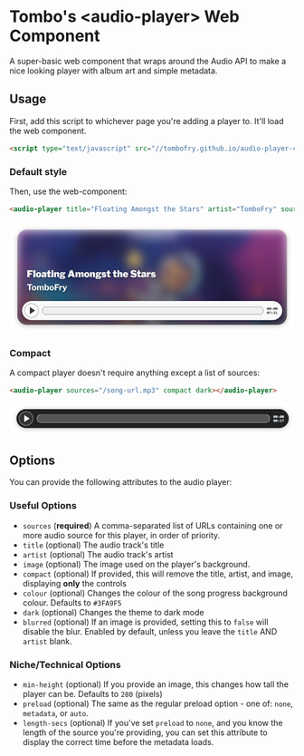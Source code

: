 # Tombo's \<audio-player\> Web Component

A super-basic web component that wraps around the Audio API to make a nice looking player with album art and simple metadata.

## Usage

First, add this script to whichever page you're adding a player to. It'll load the web component.

```html
<script type="text/javascript" src="//tombofry.github.io/audio-player-component/audio-player-component.min.js" defer></script>
```

### Default style

Then, use the web-component:

```html
<audio-player title="Floating Amongst the Stars" artist="TomboFry" sources="/song-url.opus,/song-url.caf" image="/image-url.jpg" min-height="500"></audio-player>
```

![](images/screenshot-default.jpg)

### Compact

A compact player doesn't require anything except a list of sources:

```html
<audio-player sources="/song-url.mp3" compact dark></audio-player>
```

![](images/screenshot-compact-dark.png)

## Options

You can provide the following attributes to the audio player:

### Useful Options

* `sources` (**required**) A comma-separated list of URLs containing one or more
  audio source for this player, in order of priority.
* `title` (optional) The audio track's title
* `artist` (optional) The audio track's artist
* `image` (optional) The image used on the player's background.
* `compact` (optional) If provided, this will remove the title, artist, and
  image, displaying **only** the controls
* `colour` (optional) Changes the colour of the song progress background colour.
  Defaults to `#3FA9F5`
* `dark` (optional) Changes the theme to dark mode
* `blurred` (optional) If an image is provided, setting this to `false` will
  disable the blur. Enabled by default, unless you leave the `title` AND
  `artist` blank.

### Niche/Technical Options

* `min-height` (optional) If you provide an image, this changes how tall the
  player can be. Defaults to `280` (pixels)
* `preload` (optional) The same as the regular preload option - one of: `none`,
  `metadata`, or `auto`.
* `length-secs` (optional) If you've set `preload` to `none`, and you know the
  length of the source you're providing, you can set this attribute to display
  the correct time before the metadata loads.
